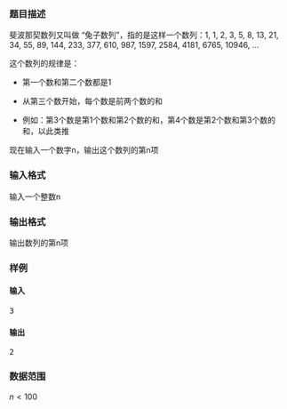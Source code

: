 ### 题目描述

斐波那契数列又叫做 “兔子数列”，指的是这样一个数列：1, 1, 2, 3, 5, 8, 13, 21, 34, 55, 89, 144, 233, 377, 610, 987, 1597, 2584, 4181, 6765, 10946, ...

这个数列的规律是：

- 第一个数和第二个数都是1

- 从第三个数开始，每个数是前两个数的和

- 例如：第3个数是第1个数和第2个数的和，第4个数是第2个数和第3个数的和，以此类推

现在输入一个数字n，输出这个数列的第n项

### 输入格式

输入一个整数n

### 输出格式

输出数列的第n项


### 样例

#### 输入

<pre>
3
</pre>

#### 输出

<pre>
2
</pre>

### 数据范围

$n<100$